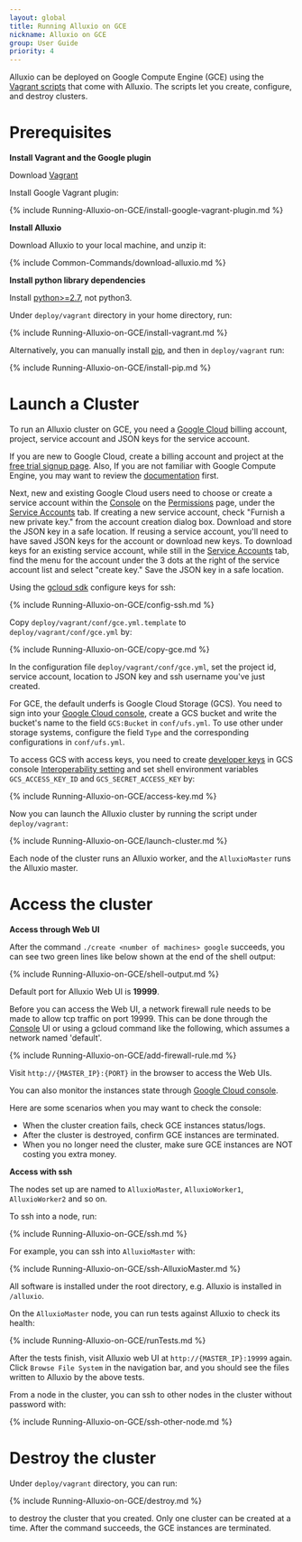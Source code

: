 ```yaml
---
layout: global
title: Running Alluxio on GCE
nickname: Alluxio on GCE
group: User Guide
priority: 4
---
```


Alluxio can be deployed on Google Compute Engine (GCE) using the
[Vagrant scripts](https://github.com/alluxio/alluxio/tree/master/deploy/vagrant) that come with
Alluxio. The scripts let you create, configure, and destroy clusters.

# Prerequisites

**Install Vagrant and the Google plugin**

Download [Vagrant](https://www.vagrantup.com/downloads.html)

Install Google Vagrant plugin:

{% include Running-Alluxio-on-GCE/install-google-vagrant-plugin.md %}

**Install Alluxio**

Download Alluxio to your local machine, and unzip it:

{% include Common-Commands/download-alluxio.md %}

**Install python library dependencies**

Install [python>=2.7](https://www.python.org/), not python3.

Under `deploy/vagrant` directory in your home directory, run:

{% include Running-Alluxio-on-GCE/install-vagrant.md %}

Alternatively, you can manually install [pip](https://pip.pypa.io/en/latest/installing/), and then
in `deploy/vagrant` run:

{% include Running-Alluxio-on-GCE/install-pip.md %}

# Launch a Cluster

To run an Alluxio cluster on GCE, you need a [Google Cloud](cloud.google.com) billing account, project, service account and JSON keys for the service account. 

If you are new to Google Cloud, create a billing account and project at the [free trial signup page](https://console.cloud.google.com/billing/freetrial). Also, If you are not familiar with Google Compute Engine, you may want to review the [documentation](http://cloud.google.com/compute/docs) first.

Next, new and existing Google Cloud users need to choose or create a service account within the [Console](console.google.com) on the [Permissions](http://console.cloud.google.com/permissions) page, under the [Service Accounts](http://console.cloud.google.com/permissions) tab.
If creating a new service account, check "Furnish a new private key." from the account creation dialog box. Download and store the JSON key in a safe location.
If reusing a service account, you'll need to have saved JSON keys for the account or download new keys. To download keys for an existing service account, while still in the [Service Accounts](http://console.cloud.google.com/permissions) tab, find the menu for the account under the 3 dots at the right of the service account list and select "create key." Save the JSON key in a safe location.

Using the [gcloud sdk](http://console.cloud.google.com) configure keys for ssh:

{% include Running-Alluxio-on-GCE/config-ssh.md %}

Copy `deploy/vagrant/conf/gce.yml.template` to `deploy/vagrant/conf/gce.yml` by:

{% include Running-Alluxio-on-GCE/copy-gce.md %}

In the configuration file `deploy/vagrant/conf/gce.yml`, set the project id, service account, location to JSON key and ssh username you've just created.

For GCE, the default underfs is Google Cloud Storage (GCS). You need to sign into your
[Google Cloud console](https://console.cloud.google.com), create a GCS bucket and write
the bucket's name to the field `GCS:Bucket` in `conf/ufs.yml`. To use other under storage systems,
configure the field `Type` and the corresponding configurations in `conf/ufs.yml`.

To access GCS with access keys, you need to create [developer keys](https://cloud.google.com/storage/docs/migrating#keys)
in GCS console [Interoperability setting](https://console.cloud.google.com/storage/settings)
and set shell environment variables `GCS_ACCESS_KEY_ID` and `GCS_SECRET_ACCESS_KEY` by:

{% include Running-Alluxio-on-GCE/access-key.md %}

Now you can launch the Alluxio cluster by running
the script under `deploy/vagrant`:

{% include Running-Alluxio-on-GCE/launch-cluster.md %}

Each node of the cluster runs an Alluxio worker, and the `AlluxioMaster` runs the Alluxio master.

# Access the cluster

**Access through Web UI**

After the command `./create <number of machines> google` succeeds, you can see two green lines like
below shown at the end of the shell output:

{% include Running-Alluxio-on-GCE/shell-output.md %}

Default port for Alluxio Web UI is **19999**.

Before you can access the Web UI, a network firewall rule needs to be made to allow tcp traffic on port 19999.
This can be done through the [Console](console.cloud.google.com) UI or using a gcloud command like the
following, which assumes a network named 'default'.

{% include Running-Alluxio-on-GCE/add-firewall-rule.md %}

Visit `http://{MASTER_IP}:{PORT}` in the browser to access the Web UIs.

You can also monitor the instances state through
[Google Cloud console](https://console.cloud.google.com).

Here are some scenarios when you may want to check the console:
 - When the cluster creation fails, check GCE instances status/logs.
 - After the cluster is destroyed, confirm GCE instances are terminated.
 - When you no longer need the cluster, make sure GCE instances are NOT costing you extra money.

**Access with ssh**

The nodes set up are named to `AlluxioMaster`, `AlluxioWorker1`, `AlluxioWorker2` and so on.

To ssh into a node, run:

{% include Running-Alluxio-on-GCE/ssh.md %}

For example, you can ssh into `AlluxioMaster` with:

{% include Running-Alluxio-on-GCE/ssh-AlluxioMaster.md %}

All software is installed under the root directory, e.g. Alluxio is installed in `/alluxio`.

On the `AlluxioMaster` node, you can run tests against Alluxio to check its health:

{% include Running-Alluxio-on-GCE/runTests.md %}

After the tests finish, visit Alluxio web UI at `http://{MASTER_IP}:19999` again. Click `Browse
File System` in the navigation bar, and you should see the files written to Alluxio by the above
tests.

From a node in the cluster, you can ssh to other nodes in the cluster without password with:

{% include Running-Alluxio-on-GCE/ssh-other-node.md %}

# Destroy the cluster

Under `deploy/vagrant` directory, you can run:

{% include Running-Alluxio-on-GCE/destroy.md %}

to destroy the cluster that you created. Only one cluster can be created at a time. After the
command succeeds, the GCE instances are terminated.
